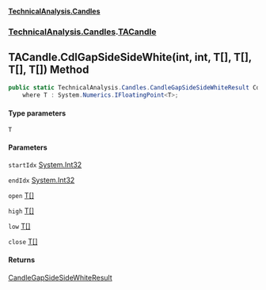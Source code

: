 #### [TechnicalAnalysis.Candles](TechnicalAnalysis.Candles.md 'TechnicalAnalysis.Candles')
### [TechnicalAnalysis.Candles](TechnicalAnalysis.Candles.md#TechnicalAnalysis.Candles 'TechnicalAnalysis.Candles').[TACandle](TACandle.md 'TechnicalAnalysis.Candles.TACandle')

## TACandle.CdlGapSideSideWhite<T>(int, int, T[], T[], T[], T[]) Method

```csharp
public static TechnicalAnalysis.Candles.CandleGapSideSideWhiteResult CdlGapSideSideWhite<T>(int startIdx, int endIdx, T[] open, T[] high, T[] low, T[] close)
    where T : System.Numerics.IFloatingPoint<T>;
```
#### Type parameters

<a name='TechnicalAnalysis.Candles.TACandle.CdlGapSideSideWhite_T_(int,int,T[],T[],T[],T[]).T'></a>

`T`
#### Parameters

<a name='TechnicalAnalysis.Candles.TACandle.CdlGapSideSideWhite_T_(int,int,T[],T[],T[],T[]).startIdx'></a>

`startIdx` [System.Int32](https://docs.microsoft.com/en-us/dotnet/api/System.Int32 'System.Int32')

<a name='TechnicalAnalysis.Candles.TACandle.CdlGapSideSideWhite_T_(int,int,T[],T[],T[],T[]).endIdx'></a>

`endIdx` [System.Int32](https://docs.microsoft.com/en-us/dotnet/api/System.Int32 'System.Int32')

<a name='TechnicalAnalysis.Candles.TACandle.CdlGapSideSideWhite_T_(int,int,T[],T[],T[],T[]).open'></a>

`open` [T](TACandle.CdlGapSideSideWhite_T_(int,int,T[],T[],T[],T[]).md#TechnicalAnalysis.Candles.TACandle.CdlGapSideSideWhite_T_(int,int,T[],T[],T[],T[]).T 'TechnicalAnalysis.Candles.TACandle.CdlGapSideSideWhite<T>(int, int, T[], T[], T[], T[]).T')[[]](https://docs.microsoft.com/en-us/dotnet/api/System.Array 'System.Array')

<a name='TechnicalAnalysis.Candles.TACandle.CdlGapSideSideWhite_T_(int,int,T[],T[],T[],T[]).high'></a>

`high` [T](TACandle.CdlGapSideSideWhite_T_(int,int,T[],T[],T[],T[]).md#TechnicalAnalysis.Candles.TACandle.CdlGapSideSideWhite_T_(int,int,T[],T[],T[],T[]).T 'TechnicalAnalysis.Candles.TACandle.CdlGapSideSideWhite<T>(int, int, T[], T[], T[], T[]).T')[[]](https://docs.microsoft.com/en-us/dotnet/api/System.Array 'System.Array')

<a name='TechnicalAnalysis.Candles.TACandle.CdlGapSideSideWhite_T_(int,int,T[],T[],T[],T[]).low'></a>

`low` [T](TACandle.CdlGapSideSideWhite_T_(int,int,T[],T[],T[],T[]).md#TechnicalAnalysis.Candles.TACandle.CdlGapSideSideWhite_T_(int,int,T[],T[],T[],T[]).T 'TechnicalAnalysis.Candles.TACandle.CdlGapSideSideWhite<T>(int, int, T[], T[], T[], T[]).T')[[]](https://docs.microsoft.com/en-us/dotnet/api/System.Array 'System.Array')

<a name='TechnicalAnalysis.Candles.TACandle.CdlGapSideSideWhite_T_(int,int,T[],T[],T[],T[]).close'></a>

`close` [T](TACandle.CdlGapSideSideWhite_T_(int,int,T[],T[],T[],T[]).md#TechnicalAnalysis.Candles.TACandle.CdlGapSideSideWhite_T_(int,int,T[],T[],T[],T[]).T 'TechnicalAnalysis.Candles.TACandle.CdlGapSideSideWhite<T>(int, int, T[], T[], T[], T[]).T')[[]](https://docs.microsoft.com/en-us/dotnet/api/System.Array 'System.Array')

#### Returns
[CandleGapSideSideWhiteResult](CandleGapSideSideWhiteResult.md 'TechnicalAnalysis.Candles.CandleGapSideSideWhiteResult')